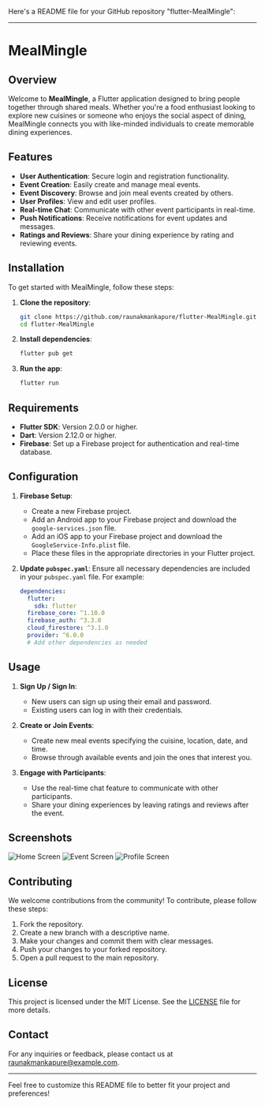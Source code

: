 Here's a README file for your GitHub repository "flutter-MealMingle":

---

# MealMingle

## Overview

Welcome to **MealMingle**, a Flutter application designed to bring people together through shared meals. Whether you're a food enthusiast looking to explore new cuisines or someone who enjoys the social aspect of dining, MealMingle connects you with like-minded individuals to create memorable dining experiences.

## Features

- **User Authentication**: Secure login and registration functionality.
- **Event Creation**: Easily create and manage meal events.
- **Event Discovery**: Browse and join meal events created by others.
- **User Profiles**: View and edit user profiles.
- **Real-time Chat**: Communicate with other event participants in real-time.
- **Push Notifications**: Receive notifications for event updates and messages.
- **Ratings and Reviews**: Share your dining experience by rating and reviewing events.

## Installation

To get started with MealMingle, follow these steps:

1. **Clone the repository**:
    ```bash
    git clone https://github.com/raunakmankapure/flutter-MealMingle.git
    cd flutter-MealMingle
    ```

2. **Install dependencies**:
    ```bash
    flutter pub get
    ```

3. **Run the app**:
    ```bash
    flutter run
    ```

## Requirements

- **Flutter SDK**: Version 2.0.0 or higher.
- **Dart**: Version 2.12.0 or higher.
- **Firebase**: Set up a Firebase project for authentication and real-time database.

## Configuration

1. **Firebase Setup**:
    - Create a new Firebase project.
    - Add an Android app to your Firebase project and download the `google-services.json` file.
    - Add an iOS app to your Firebase project and download the `GoogleService-Info.plist` file.
    - Place these files in the appropriate directories in your Flutter project.

2. **Update `pubspec.yaml`**:
    Ensure all necessary dependencies are included in your `pubspec.yaml` file. For example:
    ```yaml
    dependencies:
      flutter:
        sdk: flutter
      firebase_core: ^1.10.0
      firebase_auth: ^3.3.0
      cloud_firestore: ^3.1.0
      provider: ^6.0.0
      # Add other dependencies as needed
    ```

## Usage

1. **Sign Up / Sign In**:
    - New users can sign up using their email and password.
    - Existing users can log in with their credentials.

2. **Create or Join Events**:
    - Create new meal events specifying the cuisine, location, date, and time.
    - Browse through available events and join the ones that interest you.

3. **Engage with Participants**:
    - Use the real-time chat feature to communicate with other participants.
    - Share your dining experiences by leaving ratings and reviews after the event.

## Screenshots

![Home Screen](screenshots/home.png)
![Event Screen](screenshots/event.png)
![Profile Screen](screenshots/profile.png)

## Contributing

We welcome contributions from the community! To contribute, please follow these steps:

1. Fork the repository.
2. Create a new branch with a descriptive name.
3. Make your changes and commit them with clear messages.
4. Push your changes to your forked repository.
5. Open a pull request to the main repository.

## License

This project is licensed under the MIT License. See the [LICENSE](LICENSE) file for more details.

## Contact

For any inquiries or feedback, please contact us at [raunakmankapure@example.com](mailto:raunakmankapure@gmail.com).

---

Feel free to customize this README file to better fit your project and preferences!
